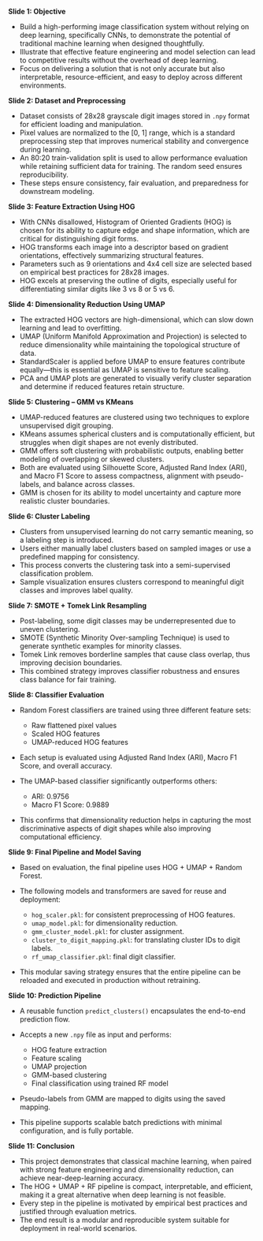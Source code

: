 **Slide 1: Objective**

* Build a high-performing image classification system without relying on deep learning, specifically CNNs, to demonstrate the potential of traditional machine learning when designed thoughtfully.
* Illustrate that effective feature engineering and model selection can lead to competitive results without the overhead of deep learning.
* Focus on delivering a solution that is not only accurate but also interpretable, resource-efficient, and easy to deploy across different environments.

**Slide 2: Dataset and Preprocessing**

* Dataset consists of 28x28 grayscale digit images stored in `.npy` format for efficient loading and manipulation.
* Pixel values are normalized to the \[0, 1] range, which is a standard preprocessing step that improves numerical stability and convergence during learning.
* An 80:20 train-validation split is used to allow performance evaluation while retaining sufficient data for training. The random seed ensures reproducibility.
* These steps ensure consistency, fair evaluation, and preparedness for downstream modeling.

**Slide 3: Feature Extraction Using HOG**

* With CNNs disallowed, Histogram of Oriented Gradients (HOG) is chosen for its ability to capture edge and shape information, which are critical for distinguishing digit forms.
* HOG transforms each image into a descriptor based on gradient orientations, effectively summarizing structural features.
* Parameters such as 9 orientations and 4x4 cell size are selected based on empirical best practices for 28x28 images.
* HOG excels at preserving the outline of digits, especially useful for differentiating similar digits like 3 vs 8 or 5 vs 6.

**Slide 4: Dimensionality Reduction Using UMAP**

* The extracted HOG vectors are high-dimensional, which can slow down learning and lead to overfitting.
* UMAP (Uniform Manifold Approximation and Projection) is selected to reduce dimensionality while maintaining the topological structure of data.
* StandardScaler is applied before UMAP to ensure features contribute equally—this is essential as UMAP is sensitive to feature scaling.
* PCA and UMAP plots are generated to visually verify cluster separation and determine if reduced features retain structure.

**Slide 5: Clustering – GMM vs KMeans**

* UMAP-reduced features are clustered using two techniques to explore unsupervised digit grouping.
* KMeans assumes spherical clusters and is computationally efficient, but struggles when digit shapes are not evenly distributed.
* GMM offers soft clustering with probabilistic outputs, enabling better modeling of overlapping or skewed clusters.
* Both are evaluated using Silhouette Score, Adjusted Rand Index (ARI), and Macro F1 Score to assess compactness, alignment with pseudo-labels, and balance across classes.
* GMM is chosen for its ability to model uncertainty and capture more realistic cluster boundaries.

**Slide 6: Cluster Labeling**

* Clusters from unsupervised learning do not carry semantic meaning, so a labeling step is introduced.
* Users either manually label clusters based on sampled images or use a predefined mapping for consistency.
* This process converts the clustering task into a semi-supervised classification problem.
* Sample visualization ensures clusters correspond to meaningful digit classes and improves label quality.

**Slide 7: SMOTE + Tomek Link Resampling**

* Post-labeling, some digit classes may be underrepresented due to uneven clustering.
* SMOTE (Synthetic Minority Over-sampling Technique) is used to generate synthetic examples for minority classes.
* Tomek Link removes borderline samples that cause class overlap, thus improving decision boundaries.
* This combined strategy improves classifier robustness and ensures class balance for fair training.

**Slide 8: Classifier Evaluation**

* Random Forest classifiers are trained using three different feature sets:

  * Raw flattened pixel values
  * Scaled HOG features
  * UMAP-reduced HOG features
* Each setup is evaluated using Adjusted Rand Index (ARI), Macro F1 Score, and overall accuracy.
* The UMAP-based classifier significantly outperforms others:

  * ARI: 0.9756
  * Macro F1 Score: 0.9889
* This confirms that dimensionality reduction helps in capturing the most discriminative aspects of digit shapes while also improving computational efficiency.

**Slide 9: Final Pipeline and Model Saving**

* Based on evaluation, the final pipeline uses HOG + UMAP + Random Forest.
* The following models and transformers are saved for reuse and deployment:

  * `hog_scaler.pkl`: for consistent preprocessing of HOG features.
  * `umap_model.pkl`: for dimensionality reduction.
  * `gmm_cluster_model.pkl`: for cluster assignment.
  * `cluster_to_digit_mapping.pkl`: for translating cluster IDs to digit labels.
  * `rf_umap_classifier.pkl`: final digit classifier.
* This modular saving strategy ensures that the entire pipeline can be reloaded and executed in production without retraining.

**Slide 10: Prediction Pipeline**

* A reusable function `predict_clusters()` encapsulates the end-to-end prediction flow.
* Accepts a new `.npy` file as input and performs:

  * HOG feature extraction
  * Feature scaling
  * UMAP projection
  * GMM-based clustering
  * Final classification using trained RF model
* Pseudo-labels from GMM are mapped to digits using the saved mapping.
* This pipeline supports scalable batch predictions with minimal configuration, and is fully portable.

**Slide 11: Conclusion**

* This project demonstrates that classical machine learning, when paired with strong feature engineering and dimensionality reduction, can achieve near-deep-learning accuracy.
* The HOG + UMAP + RF pipeline is compact, interpretable, and efficient, making it a great alternative when deep learning is not feasible.
* Every step in the pipeline is motivated by empirical best practices and justified through evaluation metrics.
* The end result is a modular and reproducible system suitable for deployment in real-world scenarios.
